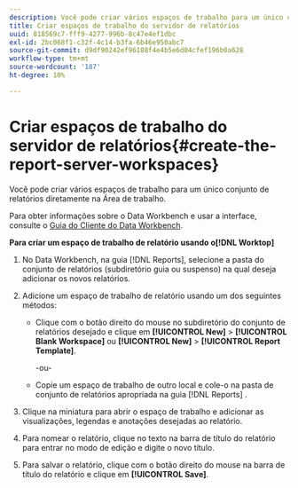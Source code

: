 ```yaml
---
description: Você pode criar vários espaços de trabalho para um único conjunto de relatórios diretamente na Área de trabalho.
title: Criar espaços de trabalho do servidor de relatórios
uuid: 818569c7-fff9-4277-996b-8c47e4ef1dbc
exl-id: 2bc068f1-c32f-4c14-b3fa-6b46e950abc7
source-git-commit: d9df90242ef96188f4e4b5e6d04cfef196b0a628
workflow-type: tm+mt
source-wordcount: '187'
ht-degree: 10%

---
```


# Criar espaços de trabalho do servidor de relatórios{#create-the-report-server-workspaces}

Você pode criar vários espaços de trabalho para um único conjunto de relatórios diretamente na Área de trabalho.

Para obter informações sobre o Data Workbench e usar a interface, consulte o [Guia do Cliente do Data Workbench](https://docs.adobe.com/content/help/pt-BR/data-workbench/using/client/t-open-ins.html).

**Para criar um espaço de trabalho de relatório usando o[!DNL Worktop]**

1. No Data Workbench, na guia [!DNL Reports], selecione a pasta do conjunto de relatórios (subdiretório guia ou suspenso) na qual deseja adicionar os novos relatórios.
1. Adicione um espaço de trabalho de relatório usando um dos seguintes métodos:

   * Clique com o botão direito do mouse no subdiretório do conjunto de relatórios desejado e clique em **[!UICONTROL New]** > **[!UICONTROL Blank Workspace]** ou **[!UICONTROL New]** > **[!UICONTROL Report Template]**.

      -ou-

   * Copie um espaço de trabalho de outro local e cole-o na pasta de conjunto de relatórios apropriada na guia [!DNL Reports] .

1. Clique na miniatura para abrir o espaço de trabalho e adicionar as visualizações, legendas e anotações desejadas ao relatório.
1. Para nomear o relatório, clique no texto na barra de título do relatório para entrar no modo de edição e digite o novo título.
1. Para salvar o relatório, clique com o botão direito do mouse na barra de título do relatório e clique em **[!UICONTROL Save]**.
